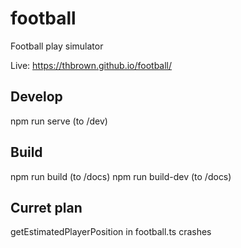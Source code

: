 # football

Football play simulator

Live: https://thbrown.github.io/football/

## Develop

npm run serve (to /dev)

## Build

npm run build (to /docs) npm run build-dev (to /docs)

## Curret plan

getEstimatedPlayerPosition in football.ts crashes
